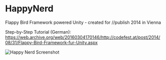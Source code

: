 HappyNerd
=========

Flappy Bird Framework powered Unity - created for //publish 2014 in Vienna


Step-by-Step Tutorial (German):
https://web.archive.org/web/20160304170146/http://codefest.at/post/2014/08/31/Flappy-Bird-Framework-fur-Unity.aspx


![Happy Nerd Screenshot](http://abload.de/img/img_as9fj91zcoc3.png "Screenshot")
